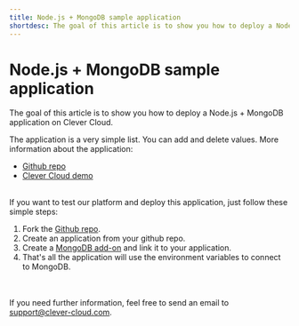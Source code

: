 ```yaml
---
title: Node.js + MongoDB sample application
shortdesc: The goal of this article is to show you how to deploy a Node.js + MongoDB application on Clever Cloud.
---
```


# Node.js + MongoDB sample application

The goal of this article is to show you how to deploy a Node.js + MongoDB application on Clever Cloud.

The application is a very simple list. You can add and delete values. More information about the application:

*  [Github repo](https://github.com/CleverCloud/demo-nodejs-mongodb)
*  [Clever Cloud demo](http://nodejs-demo.cleverapps.io/)


<br/>
If you want to test our platform and deploy this application, just follow these simple steps:

1. Fork the [Github repo](https://github.com/CleverCloud/demo-nodejs-mongodb).
2. Create an application from your github repo.
3. Create a [MongoDB add-on](/addons/clever-cloud-addons/) and link it to your application.
4. That's all the application will use the environment variables to connect to MongoDB.


<br/><br/>If you need further information, feel free to send an email to <support@clever-cloud.com>.

